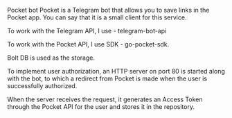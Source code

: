 Pocket bot
Pocket is a Telegram bot that allows you to save links in the Pocket app. You can say that it is a small client for this service.

To work with the Telegram API, I use - telegram-bot-api

To work with the Pocket API, I use SDK - go-pocket-sdk.

Bolt DB is used as the storage.

To implement user authorization, an HTTP server on port 80 is started along with the bot, to which a redirect from Pocket is made when the user is successfully authorized.

When the server receives the request, it generates an Access Token through the Pocket API for the user and stores it in the repository.

